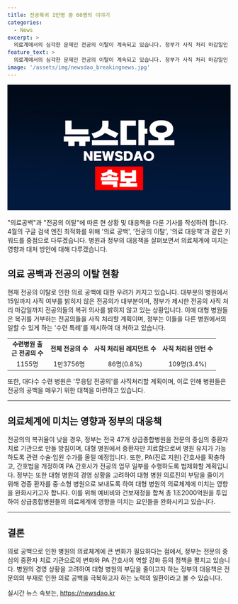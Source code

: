 ```yaml
---
title: 전공복귀 1만명 중 60명의 이야기
categories:
  - News
excerpt: >
  의료계에서의 심각한 문제인 전공의 이탈이 계속되고 있습니다. 정부가 사직 처리 마감일인 7월 15일에도 응답하지 않은 전공의가 많아 사직 가능성이 높아졌습니다. 복귀를 거부하는 전공의들이 많아 의료 공백은 내년 초까지도 지속될 전망입니다. 대형 병원들은 사직 처리를 예고하고 있지만 복귀 의사는 낮아 전문의 부족 문제는 계속되고 있습니다. 정부는 상급종합병원을 전문의 중심으로 전환하려는 계획이지만 전공의 부족 문제는 여전히 심각한 상황입니다.
feature_text: >
  의료계에서의 심각한 문제인 전공의 이탈이 계속되고 있습니다. 정부가 사직 처리 마감일인 7월 15일에도 응답하지 않은 전공의가 많아 사직 가능성이 높아졌습니다. 복귀를 거부하는 전공의들이 많아 의료 공백은 내년 초까지도 지속될 전망입니다. 대형 병원들은 사직 처리를 예고하고 있지만 복귀 의사는 낮아 전문의 부족 문제는 계속되고 있습니다. 정부는 상급종합병원을 전문의 중심으로 전환하려는 계획이지만 전공의 부족 문제는 여전히 심각한 상황입니다.
image: '/assets/img/newsdao_breakingnews.jpg'
---
```


<p><img src="/assets/img/newsdao_breakingnews.jpg" alt="ontimetimes 속보" /></p>

<p>"의료공백"과 "전공의 이탈"에 따른 현 상황 및 대응책을 다룬 기사를 작성하려 합니다. 4월의 구글 검색 엔진 최적화를 위해 '의료 공백', '전공의 이탈', '의료 대응책'과 같은 키워드를 중점으로 다루겠습니다. 병원과 정부의 대응책을 살펴보면서 의료체계에 미치는 영향과 대처 방안에 대해 다루겠습니다. </p>

<h2 data-ke-size="size26">의료 공백과 전공의 이탈 현황</h2>

<p data-ke-size="size16">현재 전공의 이탈로 인한 의료 공백에 대한 우려가 커지고 있습니다. 대부분의 병원에서 15일까지 사직 여부를 밝히지 않은 전공의가 대부분이며, 정부가 제시한 전공의 사직 처리 마감일까지 전공의들의 복귀 의사를 밝히지 않고 있는 상황입니다. 이에 대형 병원들은 복귀를 거부하는 전공의들을 사직 처리할 계획이며, 정부는 이들을 다른 병원에서의 일할 수 있게 하는 '수련 특례'를 제시하여 대 처하고 있습니다.</p>

<table>
  <colgroup><col width="90">
  </colgroup><tbody>
    <tr>
      <td style="text-align: center; height: 17px;"><b>수련병원 출근 전공의 수</b></td>
      <td style="text-align: center; height: 17px;"><b>전체 전공의 수</b></td>
      <td style="text-align: center; height: 17px;"><b>사직 처리된 레지던트 수</b></td>
      <td style="text-align: center; height: 17px;"><b>사직 처리된 인턴 수</b></td>
    </tr>
    <tr>
      <td style="text-align: center; height: 17px;">1155명</td>
      <td style="text-align: center; height: 17px;">1만3756명</td>
      <td style="text-align: center; height: 17px;">86명(0.8%)</td>
      <td style="text-align: center; height: 17px;">109명(3.4%)</td>
    </tr>
  </tbody>
</table>

<p data-ke-size="size16">또한, 대다수 수련 병원은 '무응답 전공의'를 사직처리할 계획이며, 이로 인해 병원들은 전공의 공백을 메우기 위한 대책을 마련하고 있습니다.</p>

<hr>

<h2 data-ke-size="size26">의료체계에 미치는 영향과 정부의 대응책</h2>

<p data-ke-size="size16">전공의의 복귀율이 낮을 경우, 정부는 전국 47개 상급종합병원을 전문의 중심의 중환자 치료 기관으로 만들 방침이며, 대형 병원에서 중환자만 치료함으로써 병원 유지가 가능하도록 관련 수술·입원 수가를 올릴 예정입니다. 또한, PA(진료 지원) 간호사를 확충하고, 간호법을 개정하여 PA 간호사가 전공의 업무 일부를 수행하도록 법제화할 계획입니다. 정부는 또한 대형 병원의 경영 상황을 고려하여 대형 병원 의료진의 부담을 줄이기 위해 경증 환자를 중·소형 병원으로 보내도록 하여 대형 병원의 의료체계에 미치는 영향을 완화시키고자 합니다. 이를 위해 예비비와 건보재정을 합쳐 총 1조2000억원을 투입하여 상급종합병원들의 의료체계에 영향을 미치는 요인들을 완화시키고 있습니다.</p>

<hr>

<h2 data-ke-size="size26">결론</h2>

<p data-ke-size="size16">의료 공백으로 인한 병원의 의료체계에 큰 변화가 필요하다는 점에서, 정부는 전문의 중심의 중환자 치료 기관으로의 변화와 PA 간호사의 역할 강화 등의 정책을 펼치고 있습니다. 병원의 경영 상황을 고려하여 대형 병원의 부담을 줄이고자 하는 정부의 대응책은 전문의의 부재로 인한 의료 공백을 극복하고자 하는 노력의 일환이라고 볼 수 있습니다.</p>
실시간 뉴스 속보는, <a href="https://newsdao.kr" rel="dofollow">https://newsdao.kr</a>


